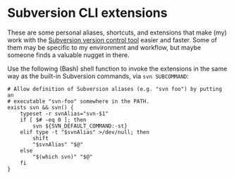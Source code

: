# Subversion CLI extensions

These are some personal aliases, shortcuts, and extensions that make (my) work with the [Subversion version control tool](https://subversion.apache.org/) easier and faster. Some of them may be specific to my environment and workflow, but maybe someone finds a valuable nugget in there.

Use the following (Bash) shell function to invoke the extensions in the same way as the built-in Subversion commands, via `svn SUBCOMMAND`:

    # Allow definition of Subversion aliases (e.g. "svn foo") by putting an
    # executable "svn-foo" somewhere in the PATH.
    exists svn && svn() {
        typeset -r svnAlias="svn-$1"
        if [ $# -eq 0 ]; then
            svn ${SVN_DEFAULT_COMMAND:-st}
        elif type -t "$svnAlias" >/dev/null; then
            shift
            "$svnAlias" "$@"
        else
            "$(which svn)" "$@"
        fi
    }
